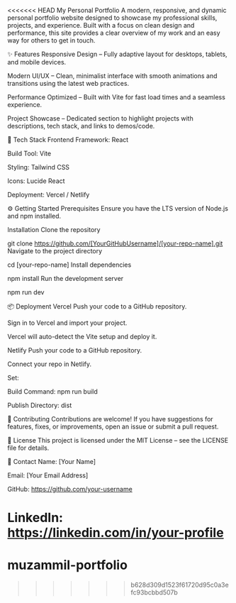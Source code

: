 <<<<<<< HEAD
My Personal Portfolio
A modern, responsive, and dynamic personal portfolio website designed to showcase my professional skills, projects, and experience.
Built with a focus on clean design and performance, this site provides a clear overview of my work and an easy way for others to get in touch.

✨ Features
Responsive Design – Fully adaptive layout for desktops, tablets, and mobile devices.

Modern UI/UX – Clean, minimalist interface with smooth animations and transitions using the latest web practices.

Performance Optimized – Built with Vite for fast load times and a seamless experience.

Project Showcase – Dedicated section to highlight projects with descriptions, tech stack, and links to demos/code.


🚀 Tech Stack
Frontend Framework: React

Build Tool: Vite

Styling: Tailwind CSS

Icons: Lucide React

Deployment: Vercel / Netlify

⚙️ Getting Started
Prerequisites
Ensure you have the LTS version of Node.js and npm installed.

Installation
Clone the repository


git clone https://github.com/[YourGitHubUsername]/[your-repo-name].git
Navigate to the project directory


cd [your-repo-name]
Install dependencies


npm install
Run the development server

npm run dev

📦 Deployment
Vercel
Push your code to a GitHub repository.

Sign in to Vercel and import your project.

Vercel will auto-detect the Vite setup and deploy it.

Netlify
Push your code to a GitHub repository.

Connect your repo in Netlify.

Set:

Build Command: npm run build

Publish Directory: dist

🤝 Contributing
Contributions are welcome! If you have suggestions for features, fixes, or improvements, open an issue or submit a pull request.

📄 License
This project is licensed under the MIT License – see the LICENSE file for details.

📧 Contact
Name: [Your Name]

Email: [Your Email Address]

GitHub: https://github.com/your-username

LinkedIn: https://linkedin.com/in/your-profile
=======
# muzammil-portfolio
>>>>>>> b628d309d1523f61720d95c0a3efc93bcbbd507b
